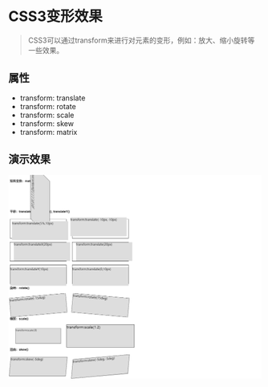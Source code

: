 # CSS3变形效果
> CSS3可以通过transform来进行对元素的变形，例如：放大、缩小旋转等一些效果。
## 属性
+ transform: translate
+ transform: rotate
+ transform: scale
+ transform: skew
+ transform: matrix
## 演示效果
![2d变形效果](https://raw.githubusercontent.com/peigangweiforever/web/master/images/transform2d_demo.png)
